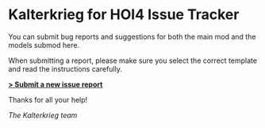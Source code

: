 # Kalterkrieg for HOI4 Issue Tracker

You can submit bug reports and suggestions for both the main mod and the models submod here.

When submitting a report, please make sure you select the correct template and read the instructions carefully.

[**> Submit a new issue report**](https://github.com/kalterkrieg/Kalterkrieg-bug-reports/issues/new/choose)

Thanks for all your help!

*The Kalterkrieg team*

